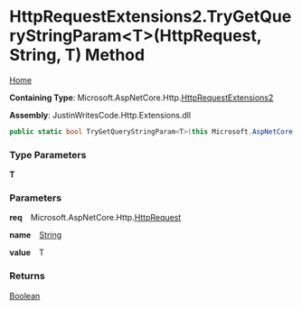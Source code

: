 # HttpRequestExtensions2\.TryGetQueryStringParam\<T\>\(HttpRequest, String, T\) Method

[Home](../../../../README.md)

**Containing Type**: Microsoft\.AspNetCore\.Http\.[HttpRequestExtensions2](../README.md)

**Assembly**: JustinWritesCode\.Http\.Extensions\.dll

```csharp
public static bool TryGetQueryStringParam<T>(this Microsoft.AspNetCore.Http.HttpRequest req, string name, out T value)
```

### Type Parameters

**T**

### Parameters

**req** &ensp; Microsoft\.AspNetCore\.Http\.[HttpRequest](https://docs.microsoft.com/en-us/dotnet/api/microsoft.aspnetcore.http.httprequest)

**name** &ensp; [String](https://docs.microsoft.com/en-us/dotnet/api/system.string)

**value** &ensp; T

### Returns

[Boolean](https://docs.microsoft.com/en-us/dotnet/api/system.boolean)

